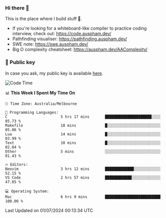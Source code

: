 ### Hi there 👋

This is the place where I build stuff 👀. 

- If you're looking for a whiteboard-like compiler to practice coding interview, check out: https://code.auspham.dev/
- Pathfinding visualiser: https://pathfinding.auspham.dev/
- SWE note: https://swe.auspham.dev/
- Big O complexity cheatsheet: https://auspham.dev/AAComplexity/

### 🔑 Public key

In case you ask, my public key is available [here](https://public.auspham.dev/).

<!--START_SECTION:waka-->
![Code Time](http://img.shields.io/badge/Code%20Time-1%2C297%20hrs%2035%20mins-blue)

📊 **This Week I Spent My Time On** 

```text
🕑︎ Time Zone: Australia/Melbourne

💬 Programming Languages: 
C                        5 hrs 17 mins       █████████████████████░░░░   85.73 % 
Makefile                 18 mins             █░░░░░░░░░░░░░░░░░░░░░░░░   05.06 % 
Lua                      14 mins             █░░░░░░░░░░░░░░░░░░░░░░░░   03.99 % 
Text                     10 mins             █░░░░░░░░░░░░░░░░░░░░░░░░   02.84 % 
Other                    5 mins              ░░░░░░░░░░░░░░░░░░░░░░░░░   01.43 % 

🔥 Editors: 
Neovim                   3 hrs 12 mins       █████████████░░░░░░░░░░░░   52.15 % 
VS Code                  2 hrs 57 mins       ████████████░░░░░░░░░░░░░   47.85 % 

💻 Operating System: 
Mac                      6 hrs 9 mins        █████████████████████████   100.00 % 
```


 Last Updated on 01/07/2024 00:13:34 UTC
<!--END_SECTION:waka-->

<!--
**rockmanvnx6/rockmanvnx6** is a ✨ _special_ ✨ repository because its `README.md` (this file) appears on your GitHub profile.

Here are some ideas to get you started:

- 🔭 I’m currently working on ...
- 🌱 I’m currently learning ...
- 👯 I’m looking to collaborate on ...
- 🤔 I’m looking for help with ...
- 💬 Ask me about ...
- 📫 How to reach me: ...
- 😄 Pronouns: ...
- ⚡ Fun fact: ...
-->
